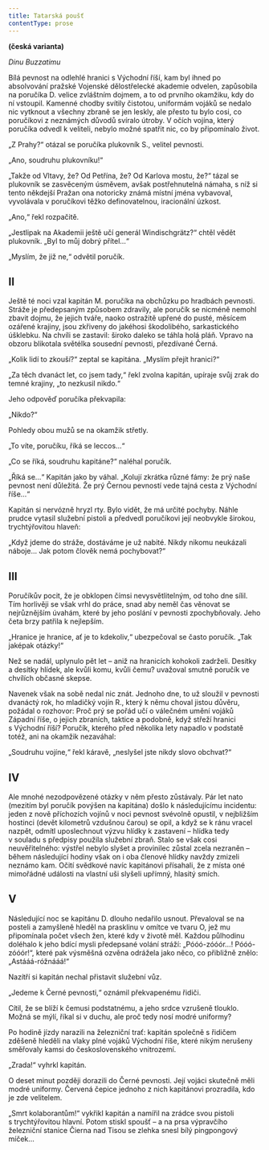 ```yaml
---
title: Tatarská poušť
contentType: prose
---
```


<section>

<div class="centered">

**(česká varianta)**

</div>

<div class="centered">

_Dinu Buzzatimu_

</div>

</section>

<section>

Bílá pevnost na odlehlé hranici s Východní říší, kam byl ihned po absolvování pražské Vojenské dělostřelecké akademie odvelen, zapůsobila na poručíka D. velice zvláštním dojmem, a to od prvního okamžiku, kdy do ní vstoupil. Kamenné chodby svítily čistotou, uniformám vojáků se nedalo nic vytknout a všechny zbraně se jen leskly, ale přesto tu bylo cosi, co poručíkovi z neznámých důvodů svíralo útroby. V očích vojína, který poručíka odvedl k veliteli, nebylo možné spatřit nic, co by připomínalo život.

„Z Prahy?“ otázal se poručíka plukovník S., velitel pevnosti.

„Ano, soudruhu plukovníku!“

„Takže od Vltavy, že? Od Petřína, že? Od Karlova mostu, že?“ tázal se plukovník se zasvěceným úsměvem, avšak postřehnutelná námaha, s níž si tento někdejší Pražan ona notoricky známá místní jména vybavoval, vyvolávala v poručíkovi těžko definovatelnou, iracionální úzkost.

„Ano,“ řekl rozpačitě.

„Jestlipak na Akademii ještě učí generál Windischgrätz?“ chtěl vědět plukovník. „Byl to můj dobrý přítel…“

„Myslím, že již ne,“ odvětil poručík.

## II

Ještě té noci vzal kapitán M. poručíka na obchůzku po hradbách pevnosti. Stráže je předepsaným způsobem zdravily, ale poručík se nicméně nemohl zbavit dojmu, že jejich tváře, naoko ostražitě upřené do pusté, měsícem ozářené krajiny, jsou zkřiveny do jakéhosi škodolibého, sarkastického úšklebku. Na chvíli se zastavil: široko daleko se táhla holá pláň. Vpravo na obzoru blikotala světélka sousední pevnosti, přezdívané Černá.

„Kolik lidí to zkouší?“ zeptal se kapitána. „Myslím přejít hra­nici?“

„Za těch dvanáct let, co jsem tady,“ řekl zvolna kapitán, upíraje svůj zrak do temné krajiny, „to nezkusil nikdo.“

Jeho odpověď poručíka překvapila:

„Nikdo?“

Pohledy obou mužů se na okamžik střetly.

„To víte, poručíku, říká se leccos…“

„Co se říká, soudruhu kapitáne?“ naléhal poručík.

„Říká se…“ Kapitán jako by váhal. „Kolují zkrátka různé fámy: že prý naše pevnost není důležitá. Že prý Černou pevností vede tajná cesta z Východní říše…“

Kapitán si nervózně hryzl rty. Bylo vidět, že má určité pochyby. Náhle prudce vytasil služební pistoli a předvedl poručíkovi její neobvykle širokou, trychtýřovitou hlaveň:

„Když jdeme do stráže, dostáváme je už nabité. Nikdy nikomu neukázali náboje… Jak potom člověk nemá pochybovat?“

## III

Poručíkův pocit, že je obklopen čímsi nevysvětlitelným, od toho dne sílil. Tím horlivěji se však vrhl do práce, snad aby neměl čas věnovat se nejrůznějším úvahám, které by jeho poslání v pevnosti zpochybňovaly. Jeho četa brzy patřila k nejlepším.

„Hranice je hranice, ať je to kdekoliv,“ ubezpečoval se často poručík. „Tak jaképak otázky!“

Než se nadál, uplynulo pět let – aniž na hranicích kohokoli zadrželi. Desítky a desítky hlídek, ale kvůli komu, kvůli čemu? uvažoval smutně poručík ve chvílích občasné skepse.

Navenek však na sobě nedal nic znát. Jednoho dne, to už sloužil v pevnosti dvanáctý rok, ho mladičký vojín R., který k němu choval jistou důvěru, požádal o rozhovor: Proč prý se pořád učí o válečném umění vojáků Západní říše, o jejich zbraních, taktice a podobně, když střeží hranici s Východní říší? Poručík, kterého před několika lety napadlo v podstatě totéž, ani na okamžik nezaváhal:

„Soudruhu vojíne,“ řekl káravě, „neslyšel jste nikdy slovo obchvat?“

## IV

Ale mnohé nezodpovězené otázky v něm přesto zůstávaly. Pár let nato (mezitím byl poručík povýšen na kapitána) došlo k následujícímu incidentu: jeden z nově příchozích vojínů v noci pevnost svévolně opustil, v nejbližším hostinci (devět kilometrů vzdušnou čarou) se opil, a když se k ránu vracel nazpět, odmítl uposlechnout výzvu hlídky k zastavení – hlídka tedy v souladu s předpisy použila služební zbraň. Stalo se však cosi neuvěřitelného: výstřel nebylo slyšet a provinilec zůstal zcela nezraněn – během následující hodiny však on i oba členové hlídky navždy zmizeli neznámo kam. Očití svědkové navíc kapitánovi přísahali, že z místa oné mimořádné události na vlastní uši slyšeli upřímný, hlasitý smích.

## V

Následující noc se kapitánu D. dlouho nedařilo usnout. Převaloval se na posteli a zamyšleně hleděl na prasklinu v omítce ve tvaru O, jež mu připomínala počet všech žen, které kdy v životě měl. Každou půlhodinu doléhalo k jeho bdící mysli předepsané volání stráží: „Póóó-zóóór…! Póóó-zóóór!“, které pak výsměšná ozvěna odrážela jako něco, co přibližně znělo: „Astááá-róžnááá!“

Nazítří si kapitán nechal přistavit služební vůz.

„Jedeme k Černé pevnosti,“ oznámil překvapenému řidiči.

Cítil, že se blíží k čemusi podstatnému, a jeho srdce vzrušeně tlouklo. Možná se mýlí, říkal si v duchu, ale proč tedy nosí modré uniformy?

Po hodině jízdy narazili na železniční trať: kapitán společně s řidičem zděšeně hleděli na vlaky plné vojáků Východní říše, které nikým nerušeny směřovaly kamsi do československého vnitrozemí.

„Zrada!“ vyhrkl kapitán.

O deset minut později dorazili do Černé pevnosti. Její vojáci skutečně měli modré uniformy. Červená čepice jednoho z nich kapitánovi prozradila, kdo je zde velitelem.

„Smrt kolaborantům!“ vykřikl kapitán a namířil na zrádce svou pistoli s trychtýřovitou hlavní. Potom stiskl spoušť – a na prsa výpravčího železniční stanice Čierna nad Tisou se zlehka snesl bílý pingpongový míček…

</section>

